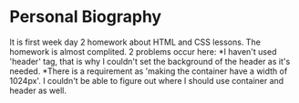 # Personal Biography
It is first week day 2 homework about HTML and CSS lessons.
The homework is almost complited. 2 problems occur here:
*I haven't used 'header' tag, that is why I couldn't set the background of the header as it's needed.
*There is a requirement as 'making the container have a width of 1024px'. I couldn't be able to figure out where I should use container and header as well.
